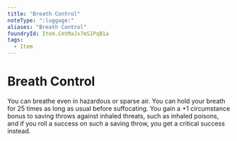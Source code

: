 ```yaml
---
title: "Breath Control"
noteType: ":luggage:"
aliases: "Breath Control"
foundryId: Item.CmtMaJx7mS1PqB1a
tags:
  - Item
---
```


# Breath Control

You can breathe even in hazardous or sparse air. You can hold your breath for 25 times as long as usual before suffocating. You gain a +1 circumstance bonus to saving throws against inhaled threats, such as inhaled poisons, and if you roll a success on such a saving throw, you get a critical success instead.
